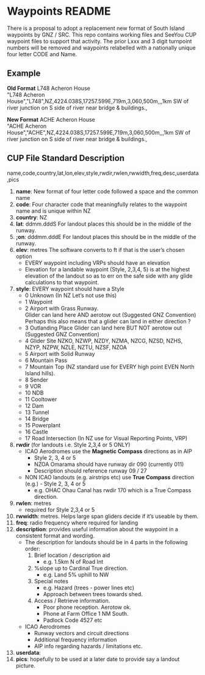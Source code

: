 # Waypoints README

There is a proposal to adopt a replacement new format of South Island waypoints by GNZ / SRC.  This repo contains working files and SeeYou CUP waypoint files to support that activity.  The prior Lxxx and 3 digit turnpoint numbers will be removed and waypoints relabelled with a nationally unique four letter CODE and Name.

## Example

**Old Format** L748 Acheron House<br>
"L748 Acheron House","L748",NZ,4224.038S,17257.599E,719m,3,060,500m,,,1km SW of river junction on S side of river near bridge & buildings.,

**New Format** ACHE Acheron House<br>
"ACHE Acheron House","ACHE",NZ,4224.038S,17257.599E,719m,3,060,500m,,,1km SW of river junction on S side of river near bridge & buildings.,

## CUP File Standard Description
name,code,country,lat,lon,elev,style,rwdir,rwlen,rwwidth,freq,desc,userdata,pics
1. **name**: New format of four letter code followed a space and the common name
2. **code**: Four character code that meaningfully relates to the waypoint name and is unique within NZ
3. **country**: NZ
4. **lat**:	ddmm.dddS  For landout places this should be in the middle of the runway.
5. **;on**:  dddmm.dddE 	For landout places this should be in the middle of the runway.
6. **elev**: metres  The software converts to ft if that is the user’s chosen option
    -  EVERY waypoint including VRPs should have an elevation
    -	 Elevation for a landable waypoint (Style, 2,3,4, 5) is at the highest elevation of the landout so as to err on the safe side with any glide calculations to that waypoint.
7. **style**:  EVERY waypoint should have a Style
    - 0  Unknown (In NZ Let’s not use this)
    - 1  Waypoint
    - 2  Airport with Grass Runway.<br>
Glider can land here AND aerotow out (Suggested GNZ Convention)
Perhaps this also means that a glider can land in either direction ?
    - 3  Outlanding Place
Glider can land here BUT NOT aerotow out (Suggested GNZ Convention)
    - 4  Glider Site
NZKO, NZWP, NZDY, NZMA, NZCG, NZSD, NZHS, NZYP, NZPW, NZLE, NZTU, NZSF, NZOA
    - 5  Airport with Solid Runway
    - 6  Mountain Pass
    - 7  Mountain Top (NZ standard use for EVERY high point EVEN North Island hills).
    - 8  Sender
    - 9  VOR
    - 10  NDB
    - 11  Cooltower
    - 12  Dam
    - 13  Tunnel
    - 14  Bridge
    - 15  Powerplant
    - 16  Castle
    - 17  Road Intersection (In NZ use for Visual Reporting Points, VRP)
8. **rwdir** (for landouts  i.e. Style 2,3,4 or 5 ONLY)
    - ICAO Aerodromes use the **Magnetic Compass** directions as in AIP
        - Style 2, 3, 4 or 5 
        - NZOA Omarama should have runway dir 090 (currently 011)
        - Description should reference runway 09 / 27
    - NON ICAO landouts (e.g. airstrips etc) use **True Compass** direction (e.g.) 
	      - Style 2, 3, 4 or 5
        - e.g. OHAC Ohau Canal has rwdir 170 which is a True Compass direction.
9. **rwlen**: metres
    - required for Style 2,3,4 or 5
10. **rwwidth**: metres.  Helps large span gliders decide if it’s useable by them.
11. **freq**: radio frequency where required for landing
12. **description**: provides useful information about the waypoint in a consistent format and wording.
    - The description for landouts should be in 4 parts in the following order:
        1. Brief location / description aid
           - e.g. 1.5km N of Road Int
        2. %slope up to Cardinal True direction.
           - e.g.  Land 5% uphill to NW
        3. Special notes
           - e.g. Hazard (trees - power lines etc)
           - Approach between trees towards shed.
        4. Access / Retrieve information.
           - Poor phone reception. Aerotow ok.
           - Phone at Farm Office 1 NM South.
           - Padlock Code 4527 etc
    - ICAO Aerodromes
      - Runway vectors and circuit directions
      - Additional frequency information
      - AIP info regarding hazards / limitations etc. 
12. **userdata**:
13. **pics**:	hopefully to be used at a later date to provide say a landout picture.

